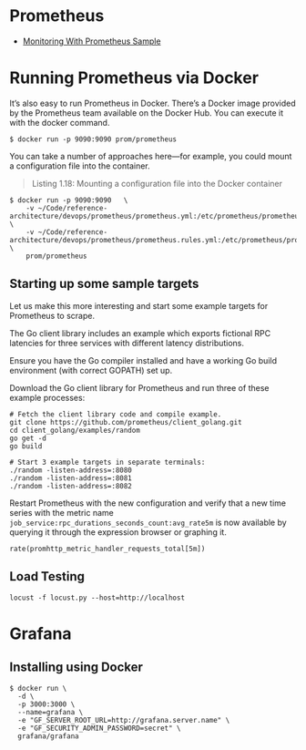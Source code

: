 # Prometheus
- [Monitoring With Prometheus Sample](https://www.prometheusbook.com/MonitoringWithPrometheus_sample.pdf)

# Running Prometheus via Docker
It’s also easy to run Prometheus in Docker. There’s a Docker image provided by
the Prometheus team available on the Docker Hub. You can execute it with the
docker command.
```
$ docker run -p 9090:9090 prom/prometheus
```

You can take a number of approaches here—for example, you could mount a configuration file
into the container.
> Listing 1.18: Mounting a configuration file into the Docker container

```
$ docker run -p 9090:9090   \
    -v ~/Code/reference-architecture/devops/prometheus/prometheus.yml:/etc/prometheus/prometheus.yml    \
    -v ~/Code/reference-architecture/devops/prometheus/prometheus.rules.yml:/etc/prometheus/prometheus.rules.yml    \ 
    prom/prometheus
```

## Starting up some sample targets
Let us make this more interesting and start some example targets for Prometheus to scrape.

The Go client library includes an example which exports fictional RPC latencies for three services with different latency distributions.

Ensure you have the Go compiler installed and have a working Go build environment (with correct GOPATH) set up.

Download the Go client library for Prometheus and run three of these example processes:

```
# Fetch the client library code and compile example.
git clone https://github.com/prometheus/client_golang.git
cd client_golang/examples/random
go get -d
go build

# Start 3 example targets in separate terminals:
./random -listen-address=:8080
./random -listen-address=:8081
./random -listen-address=:8082
```

Restart Prometheus with the new configuration and verify that a new time series with the metric name 
`job_service:rpc_durations_seconds_count:avg_rate5m` is now available by querying it through the expression browser or graphing it.

```
rate(promhttp_metric_handler_requests_total[5m])
```


## Load Testing
```
locust -f locust.py --host=http://localhost
```

# Grafana
## Installing using Docker

```
$ docker run \
  -d \
  -p 3000:3000 \
  --name=grafana \
  -e "GF_SERVER_ROOT_URL=http://grafana.server.name" \
  -e "GF_SECURITY_ADMIN_PASSWORD=secret" \
  grafana/grafana
```


